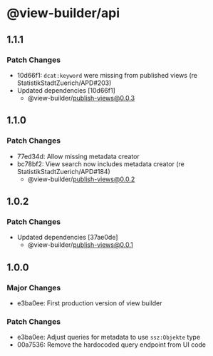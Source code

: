 # @view-builder/api

## 1.1.1

### Patch Changes

- 10d66f1: `dcat:keyword` were missing from published views (re StatistikStadtZuerich/APD#203)
- Updated dependencies [10d66f1]
  - @view-builder/publish-views@0.0.3

## 1.1.0

### Patch Changes

- 77ed34d: Allow missing metadata creator
- bc78bf2: View search now includes metadata creator (re StatistikStadtZuerich/APD#184)
  - @view-builder/publish-views@0.0.2

## 1.0.2

### Patch Changes

- Updated dependencies [37ae0de]
  - @view-builder/publish-views@0.0.1

## 1.0.0

### Major Changes

- e3ba0ee: First production version of view builder

### Patch Changes

- e3ba0ee: Adjust queries for metadata to use `ssz:Objekte` type
- 00a7536: Remove the hardocoded query endpoint from UI code
